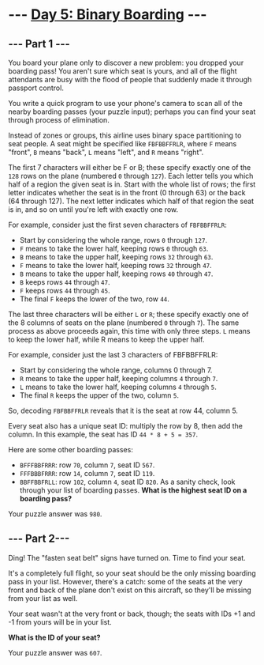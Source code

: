 # --- [Day 5: Binary Boarding](https://adventofcode.com/2020/day/5) ---
## --- Part 1 ---
You board your plane only to discover a new problem: you dropped your boarding pass! You aren't sure which seat is yours, and all of the flight attendants are busy with the flood of people that suddenly made it through passport control.

You write a quick program to use your phone's camera to scan all of the nearby boarding passes (your puzzle input); perhaps you can find your seat through process of elimination.

Instead of zones or groups, this airline uses binary space partitioning to seat people. A seat might be specified like ```FBFBBFFRLR```, where ```F``` means "front", ```B``` means "back", ```L``` means "left", and ```R``` means "right".

The first 7 characters will either be F or B; these specify exactly one of the ```128``` rows on the plane (numbered ```0``` through ```127```). Each letter tells you which half of a region the given seat is in. Start with the whole list of rows; the first letter indicates whether the seat is in the front (0 through 63) or the back (64 through 127). The next letter indicates which half of that region the seat is in, and so on until you're left with exactly one row.

For example, consider just the first seven characters of ```FBFBBFFRLR```:
- Start by considering the whole range, rows ```0``` through ```127```.
- ```F``` means to take the lower half, keeping rows ```0``` through ```63```.
- ```B``` means to take the upper half, keeping rows ```32``` through ```63```.
- ```F``` means to take the lower half, keeping rows ```32``` through ```47```.
- ```B``` means to take the upper half, keeping rows ```40``` through ```47```.
- ```B``` keeps rows ```44``` through ```47```.
- ```F``` keeps rows ```44``` through ```45```.
- The final ```F``` keeps the lower of the two, row ```44```.

The last three characters will be either ```L``` or ```R```; these specify exactly one of the 8 columns of seats on the plane (numbered ```0``` through ```7```). The same process as above proceeds again, this time with only three steps. ```L``` means to keep the lower half, while R means to keep the upper half.

For example, consider just the last 3 characters of FBFBBFFRLR:
- Start by considering the whole range, columns 0 through 7.
- ```R``` means to take the upper half, keeping columns ```4``` through ```7```.
- ```L``` means to take the lower half, keeping columns ```4``` through ```5```.
- The final ```R``` keeps the upper of the two, column ```5```.

So, decoding ```FBFBBFFRLR``` reveals that it is the seat at row 44, column 5.

Every seat also has a unique seat ID: multiply the row by 8, then add the column. In this example, the seat has ID ```44 * 8 + 5 = 357```.

Here are some other boarding passes:
- ```BFFFBBFRRR```: row ```70```, column ```7```, seat ID ```567```.
- ```FFFBBBFRRR```: row ```14```, column ```7```, seat ID ```119```.
- ```BBFFBBFRLL```: row ```102```, column ```4```, seat ID ```820```.
As a sanity check, look through your list of boarding passes. **What is the highest seat ID on a boarding pass?**

Your puzzle answer was ```980```.
  
## --- Part 2--- 
Ding! The "fasten seat belt" signs have turned on. Time to find your seat.

It's a completely full flight, so your seat should be the only missing boarding pass in your list. However, there's a catch: some of the seats at the very front and back of the plane don't exist on this aircraft, so they'll be missing from your list as well.

Your seat wasn't at the very front or back, though; the seats with IDs +1 and -1 from yours will be in your list.

**What is the ID of your seat?**

Your puzzle answer was ```607```.
